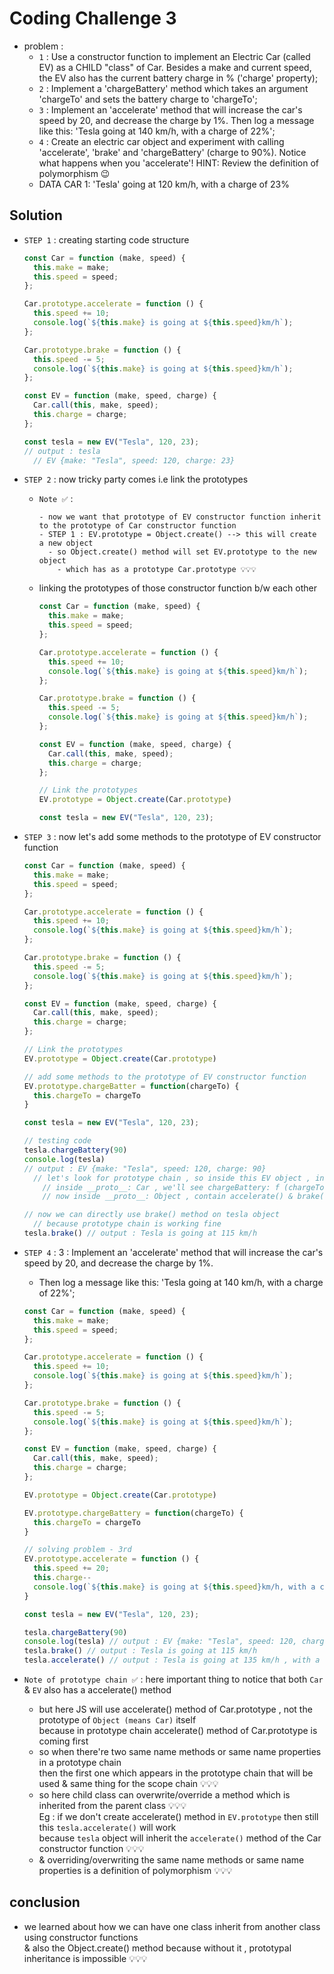 # Coding Challenge 3

- problem :
    - `1` : Use a constructor function to implement an Electric Car (called EV) as a CHILD "class" of Car. 
        Besides a make and current speed, the EV also has the current battery charge in % ('charge' property);
    - `2` : Implement a 'chargeBattery' method which takes an argument 'chargeTo' and sets the battery charge to 'chargeTo';
    - `3` : Implement an 'accelerate' method that will increase the car's speed by 20, and decrease the charge by 1%. 
        Then log a message like this: 'Tesla going at 140 km/h, with a charge of 22%';
    - `4` : Create an electric car object and experiment with calling 'accelerate', 'brake' and 'chargeBattery' (charge to 90%). 
        Notice what happens when you 'accelerate'! HINT: Review the definition of polymorphism 😉
    - DATA CAR 1: 'Tesla' going at 120 km/h, with a charge of 23%

## Solution

- `STEP 1` : creating starting code structure 
    ```js
    const Car = function (make, speed) {
      this.make = make;
      this.speed = speed;
    };

    Car.prototype.accelerate = function () {
      this.speed += 10;
      console.log(`${this.make} is going at ${this.speed}km/h`);
    };

    Car.prototype.brake = function () {
      this.speed -= 5;
      console.log(`${this.make} is going at ${this.speed}km/h`);
    };

    const EV = function (make, speed, charge) {
      Car.call(this, make, speed);
      this.charge = charge;
    };

    const tesla = new EV("Tesla", 120, 23);
    // output : tesla
      // EV {make: "Tesla", speed: 120, charge: 23}
    ```

- `STEP 2` : now tricky party comes i.e link the prototypes 
  - `Note ✅` : 
      ```
      - now we want that prototype of EV constructor function inherit to the prototype of Car constructor function
      - STEP 1 : EV.prototype = Object.create() --> this will create a new object 
        - so Object.create() method will set EV.prototype to the new object 
          - which has as a prototype Car.prototype 💡💡💡
      ```
  - linking the prototypes of those constructor function b/w each other
    ```js
    const Car = function (make, speed) {
      this.make = make;
      this.speed = speed;
    };

    Car.prototype.accelerate = function () {
      this.speed += 10;
      console.log(`${this.make} is going at ${this.speed}km/h`);
    };

    Car.prototype.brake = function () {
      this.speed -= 5;
      console.log(`${this.make} is going at ${this.speed}km/h`);
    };

    const EV = function (make, speed, charge) {
      Car.call(this, make, speed);
      this.charge = charge;
    };

    // Link the prototypes
    EV.prototype = Object.create(Car.prototype)

    const tesla = new EV("Tesla", 120, 23);
    ```

- `STEP 3` : now let's add some methods to the prototype of EV constructor function
  ```js
  const Car = function (make, speed) {
    this.make = make;
    this.speed = speed;
  };

  Car.prototype.accelerate = function () {
    this.speed += 10;
    console.log(`${this.make} is going at ${this.speed}km/h`);
  };

  Car.prototype.brake = function () {
    this.speed -= 5;
    console.log(`${this.make} is going at ${this.speed}km/h`);
  };

  const EV = function (make, speed, charge) {
    Car.call(this, make, speed);
    this.charge = charge;
  };

  // Link the prototypes
  EV.prototype = Object.create(Car.prototype)

  // add some methods to the prototype of EV constructor function
  EV.prototype.chargeBatter = function(chargeTo) {
    this.chargeTo = chargeTo
  }

  const tesla = new EV("Tesla", 120, 23);

  // testing code
  tesla.chargeBattery(90)
  console.log(tesla)
  // output : EV {make: "Tesla", speed: 120, charge: 90}
    // let's look for prototype chain , so inside this EV object , inside __proto__: Car
      // inside __proto__: Car , we'll see chargeBattery: f (chargeTo)
      // now inside __proto__: Object , contain accelerate() & brake() functions of Car constructor function 💡💡💡

  // now we can directly use brake() method on tesla object 
    // because prototype chain is working fine 
  tesla.brake() // output : Tesla is going at 115 km/h
  ```

- `STEP 4` : 3 : Implement an 'accelerate' method that will increase the car's speed by 20, and decrease the charge by 1%. 
    - Then log a message like this: 'Tesla going at 140 km/h, with a charge of 22%';
    ```js
    const Car = function (make, speed) {
      this.make = make;
      this.speed = speed;
    };

    Car.prototype.accelerate = function () {
      this.speed += 10;
      console.log(`${this.make} is going at ${this.speed}km/h`);
    };

    Car.prototype.brake = function () {
      this.speed -= 5;
      console.log(`${this.make} is going at ${this.speed}km/h`);
    };

    const EV = function (make, speed, charge) {
      Car.call(this, make, speed);
      this.charge = charge;
    };

    EV.prototype = Object.create(Car.prototype)

    EV.prototype.chargeBattery = function(chargeTo) {
      this.chargeTo = chargeTo
    }

    // solving problem - 3rd
    EV.prototype.accelerate = function () {
      this.speed += 20;
      this.charge--
      console.log(`${this.make} is going at ${this.speed}km/h, with a charge of ${this.charge}`) ;
    }

    const tesla = new EV("Tesla", 120, 23);

    tesla.chargeBattery(90) 
    console.log(tesla) // output : EV {make: "Tesla", speed: 120, charge: 90}
    tesla.brake() // output : Tesla is going at 115 km/h
    tesla.accelerate() // output : Tesla is going at 135 km/h , with a charge of 89
    ```

- `Note of prototype chain ✅` : here important thing to notice that both `Car` & `EV` also has a accelerate() method
    - but here JS will use accelerate() method of Car.prototype , not the prototype of `Object (means Car)` itself <br>
      because in prototype chain accelerate() method of Car.prototype is coming first 
    - so when there're two same name methods or same name properties in a prototype chain <br>
      then the first one which appears in the prototype chain that will be used & same thing for the scope chain 💡💡💡
    - so here child class can overwrite/override a method which is inherited from the parent class 💡💡💡 <br>
      Eg : if we don't create accelerate() method in `EV.prototype` then still this `tesla.accelerate()` will work <br>
      because `tesla` object will inherit the `accelerate()` method of the Car constructor function 💡💡💡
    - & overriding/overwriting the same name methods or same name properties is a definition of polymorphism 💡💡💡

## conclusion

- we learned about how we can have one class inherit from another class using constructor functions <br>
    & also the Object.create() method because without it , prototypal inheritance is impossible 💡💡💡
